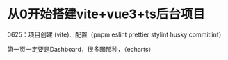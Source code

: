 # 从0开始搭建vite+vue3+ts后台项目

0625：项目创建 (vite)、配置（pnpm eslint prettier stylint husky commitlint）



第一页一定要是Dashboard，很多图那种，（echarts）